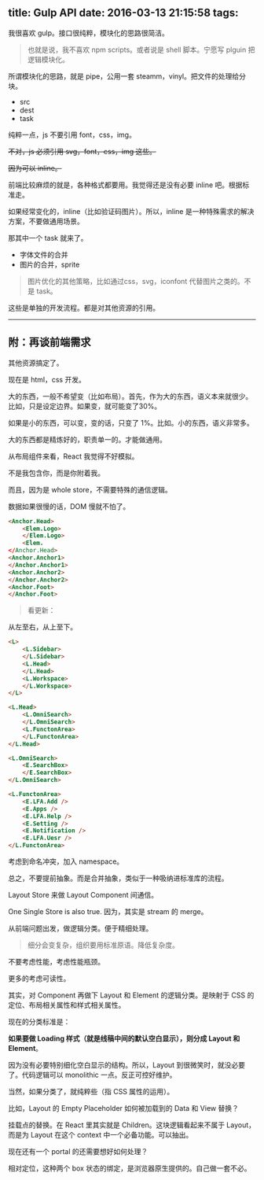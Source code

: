 title: Gulp API
date: 2016-03-13 21:15:58
tags:
---

我很喜欢 gulp。接口很纯粹，模块化的思路很简洁。

> 也就是说，我不喜欢 npm scripts。或者说是 shell 脚本。宁愿写 plguin 把逻辑模块化。

所谓模块化的思路，就是 pipe，公用一套 steamm，vinyl。把文件的处理给分块。

- src
- dest
- task

纯粹一点，js 不要引用 font，css，img。

~~不对，js 必须引用 svg，font，css，img 这些。~~

~~因为可以 inline。~~

前端比较麻烦的就是，各种格式都要用。我觉得还是没有必要 inline 吧。根据标准走。

如果经常变化的，inline（比如验证码图片）。所以，inline 是一种特殊需求的解决方案，不要做通用场景。

那其中一个 task 就来了。

- 字体文件的合并
- 图片的合并，sprite

> 图片优化的其他策略，比如通过css，svg，iconfont 代替图片之类的。不是 task。

这些是单独的开发流程。都是对其他资源的引用。

---

## 附：再谈前端需求

其他资源搞定了。

现在是 html，css 开发。

大的东西，一般不希望变（比如布局）。首先，作为大的东西，语义本来就很少。比如，只是设定边界。如果变，就可能变了30%。

如果是小的东西，可以变，变的话，只变了 1%。比如。小的东西，语义非常多。

大的东西都是精炼好的，职责单一的。才能做通用。

从布局组件来看，React 我觉得不好模拟。

不是我包含你，而是你附着我。

而且，因为是 whole store，不需要特殊的通信逻辑。

数据如果很慢的话，DOM 慢就不怕了。

```html
<Anchor.Head>
    <Elem.Logo>
    </Elem.Logo>
    <Elem.
</Anchor.Head>
<Anchor.Anchor1>
</Anchor.Anchor1>
<Anchor.Anchor2>
</Anchor.Anchor2>
<Anchor.Foot>
</Anchor.Foot>
```

> 看更新：

从左至右，从上至下。

```html
<L>
    <L.Sidebar>
    </L.Sidebar>
    <L.Head>
    </L.Head>
    <L.Workspace>
    </L.Workspace>
</L>
```

```html
<L.Head>
    <L.OmniSearch>
    </L.OmniSearch>
    <L.FunctonArea>
    </L.FunctonArea>
</L.Head>
```

```html
<L.OmniSearch>
    <E.SearchBox>
    </E.SearchBox>
</L.OmniSearch> 
```

```html
<L.FunctonArea>
    <E.LFA.Add />
    <E.Apps />
    <E.LFA.Help />
    <E.Setting />
    <E.Notification />
    <E.LFA.Uesr />
</L.FunctonArea>
```

考虑到命名冲突，加入 namespace。

总之，不要提前抽象。而是合并抽象，类似于一种吸纳进标准库的流程。

Layout Store 来做 Layout Component 间通信。

One Single Store is also true. 因为，其实是 stream 的 merge。

从前端问题出发，做逻辑分类。便于精细处理。

> 细分会变复杂，组织要用标准原语。降低复杂度。

不要考虑性能，考虑性能瓶颈。

更多的考虑可读性。

其实，对 Component 再做下 Layout 和 Element 的逻辑分类。是映射于 CSS 的定位、布局相关属性和样式相关属性。

现在的分类标准是：

**如果要做 Loading 样式（就是线稿中间的默认空白显示），则分成 Layout 和 Element**。

因为没有必要特别细化空白显示的结构。所以，Layout 到很微笑时，就没必要了。代码逻辑可以 monolithic 一点。反正可控好维护。

当然，如果分类了，就纯粹些（指 CSS 属性的运用）。

比如，Layout 的 Empty Placeholder 如何被加载到的 Data 和 View 替换？

挂载点的替换。在 React 里其实就是 Children。这块逻辑看起来不属于 Layout，而是为 Layout 在这个 context 中一个必备功能。可以抽出。

现在还有一个 portal 的还需要想好如何处理？

相对定位，这种两个 box 状态的绑定，是浏览器原生提供的。自己做一套不必。


